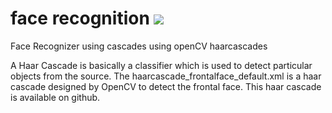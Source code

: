 # face recognition [![](https://img.shields.io/github/license/mashape/apistatus.svg)](https://github.com/Shyamspr/face_recognition/blob/master/LICENSE.txt)

Face Recognizer using cascades using openCV haarcascades

A Haar Cascade is basically a classifier which is used to detect particular objects from the source. The haarcascade_frontalface_default.xml is a haar cascade designed by OpenCV to detect the frontal face. This haar cascade is available on github.

